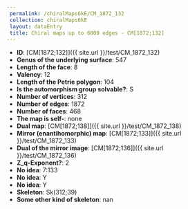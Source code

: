 ```yaml
--- 
 permalink: /chiralMaps6kE/CM_1872_132 
 collection: chiralMaps6kE
 layout: dataEntry
 title: Chiral maps up to 6000 edges - CM[1872;132]
---
```


- **ID**: [CM[1872;132]]({{ site.url }}/test/CM_1872_132)
- **Genus of the underlying surface**: 547
- **Length of the face**: 8
- **Valency**: 12
- **Length of the Petrie polygon**: 104
- **Is the automorphism group solvable?**: S
- **Number of vertices**: 312
- **Number of edges**: 1872
- **Number of faces**: 468
- **The map is self-**: none
- **Dual map**: [CM[1872;138]]({{ site.url }}/test/CM_1872_138)
- **Mirror (enantihomorphic) map**: [CM[1872;133]]({{ site.url }}/test/CM_1872_133)
- **Dual of the mirror image**: [CM[1872;136]]({{ site.url }}/test/CM_1872_136)
- **Z_q-Exponent?**: 2
- **No idea**:  7:133
- **No idea**: Y
- **No idea**: Y
- **Skeleton**: Sk(312;39)
- **Some other kind of skeleton**: nan
